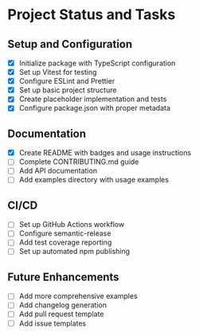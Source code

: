 # Project Status and Tasks

## Setup and Configuration
- [x] Initialize package with TypeScript configuration
- [x] Set up Vitest for testing
- [x] Configure ESLint and Prettier
- [x] Set up basic project structure
- [x] Create placeholder implementation and tests
- [x] Configure package.json with proper metadata

## Documentation
- [x] Create README with badges and usage instructions
- [ ] Complete CONTRIBUTING.md guide
- [ ] Add API documentation
- [ ] Add examples directory with usage examples

## CI/CD
- [ ] Set up GitHub Actions workflow
- [ ] Configure semantic-release
- [ ] Add test coverage reporting
- [ ] Set up automated npm publishing

## Future Enhancements
- [ ] Add more comprehensive examples
- [ ] Add changelog generation
- [ ] Add pull request template
- [ ] Add issue templates
